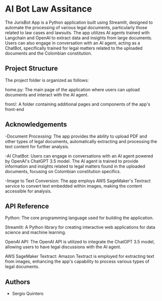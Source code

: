 
# AI Bot Law Assitance 

The JurisBot App is a Python application built using Streamlit, designed to automate the processing of various legal documents, particularly those related to law cases and lawsuits. The app utilizes AI agents trained with Langchain and OpenAI to extract data and insights from large documents. Users can also engage in conversation with an AI agent, acting as a ChatBot, specifically trained for legal matters related to the uploaded documents and the Colombian constitution.


## Project Structure

The project folder is organized as follows:

home.py: The main page of the application where users can upload documents and interact with the AI agent.

front/: A folder containing additional pages and components of the app's front-end
## Acknowledgements

-Document Processing: The app provides the ability to upload PDF and other types of legal documents, automatically extracting and processing the text content for further analysis.

-AI ChatBot: Users can engage in conversations with an AI agent powered by OpenAI's ChatGPT 3.5 model. The AI agent is trained to provide information and insights related to legal matters found in the uploaded documents, focusing on Colombian constitution specifics.

-Image to Text Conversion: The app employs AWS SageMaker's Textract service to convert text embedded within images, making the content accessible for analysis.


## API Reference

Python: The core programming language used for building the application.

Streamlit: A Python library for creating interactive web applications for data science and machine learning.

OpenAI API: The OpenAI API is utilized to integrate the ChatGPT 3.5 model, allowing users to have legal discussions with the AI agent.

AWS SageMaker Textract: Amazon Textract is employed for extracting text from images, enhancing the app's capability to process various types of legal documents.


## Authors

- Sergio Quintero

